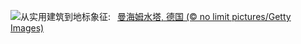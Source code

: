 ![](https://www.bing.com/th?id=OHR.WatertowerMannheim_ZH-CN0692039329_UHD.jpg&w=1000)从实用建筑到地标象征:&nbsp;&ensp;[曼海姆水塔, 德国 (© no limit pictures/Getty Images)](https://www.bing.com/th?id=OHR.WatertowerMannheim_ZH-CN0692039329_UHD.jpg)
<br><br/>
